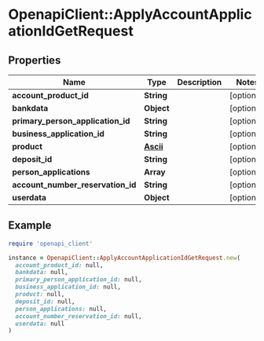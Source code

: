 # OpenapiClient::ApplyAccountApplicationIdGetRequest

## Properties

| Name | Type | Description | Notes |
| ---- | ---- | ----------- | ----- |
| **account_product_id** | **String** |  | [optional] |
| **bankdata** | **Object** |  | [optional] |
| **primary_person_application_id** | **String** |  | [optional] |
| **business_application_id** | **String** |  | [optional] |
| **product** | [**Ascii**](Ascii.md) |  | [optional] |
| **deposit_id** | **String** |  | [optional] |
| **person_applications** | **Array** |  | [optional] |
| **account_number_reservation_id** | **String** |  | [optional] |
| **userdata** | **Object** |  | [optional] |

## Example

```ruby
require 'openapi_client'

instance = OpenapiClient::ApplyAccountApplicationIdGetRequest.new(
  account_product_id: null,
  bankdata: null,
  primary_person_application_id: null,
  business_application_id: null,
  product: null,
  deposit_id: null,
  person_applications: null,
  account_number_reservation_id: null,
  userdata: null
)
```

